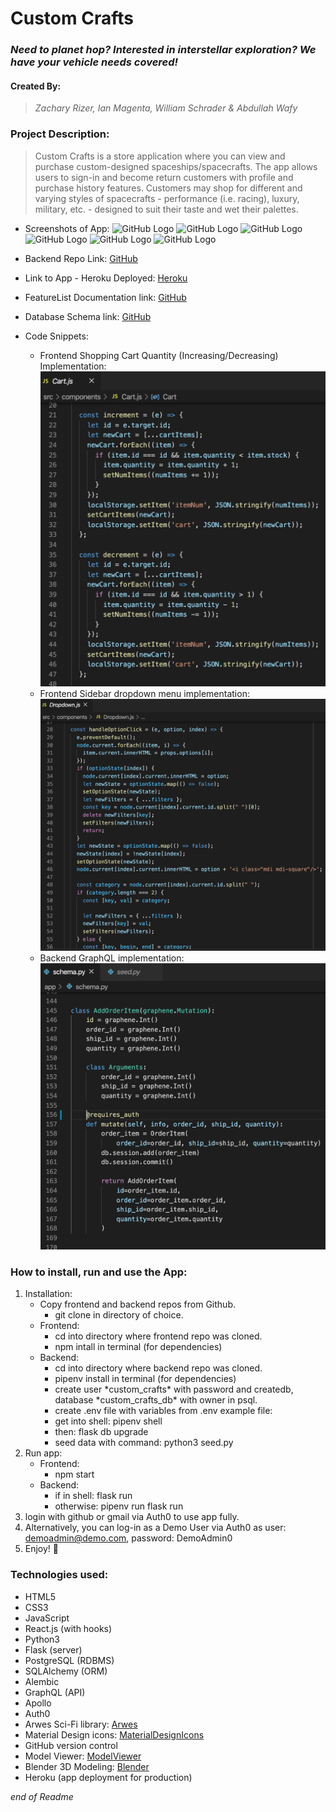 # Custom Crafts

### *Need to planet hop? Interested in interstellar exploration? We have your vehicle needs covered!*

#### Created By:
> *Zachary Rizer, Ian Magenta, William Schrader & Abdullah Wafy*

### Project Description:
> Custom Crafts is a store application where you can view and purchase custom-designed spaceships/spacecrafts. The app allows users to sign-in and become return customers with profile and purchase history features. Customers may shop for different and varying styles of spacecrafts \- performance \(i.e. racing), luxury, military, etc. \- designed to suit their taste and wet their palettes.

* Screenshots of App:
![GitHub Logo](/documentation/ReadmeScreenShot2.png)
![GitHub Logo](/documentation/ReadmeScreenShot4.png)
![GitHub Logo](/documentation/ReadmeScreenShot5.png)
![GitHub Logo](/documentation/ReadmeScreenShot6.png)
![GitHub Logo](/documentation/ReadmeScreenShot7.png)
![GitHub Logo](/documentation/ReadmeScreenShot8.png)

* Backend Repo Link:
[GitHub](https://github.com/ZacharyRizer/Custom-Crafts-api)

* Link to App - Heroku Deployed:
[Heroku](https://customcrafts.herokuapp.com)

* FeatureList Documentation link:
[GitHub](https://github.com/ZacharyRizer/Custom-Crafts/blob/master/documentation/featureList.md)

* Database Schema link:
[GitHub](https://github.com/ZacharyRizer/Custom-Crafts/blob/master/documentation/database.md)

* Code Snippets:
  * Frontend Shopping Cart Quantity \(Increasing/Decreasing) Implementation:
![GitHub Logo](/documentation/CodeSnippet-cartjs.png)
  * Frontend Sidebar dropdown menu implementation:
![GitHub Logo](/documentation/CodeSnippet-dropdown-sidebar.png)
  * Backend GraphQL implementation:
![GitHub Logo](/documentation/CodeSnippet-gqlschema.png)

### How to install, run and use the App:
1. Installation:
   * Copy frontend and backend repos from Github.
     * git clone in directory of choice.
   * Frontend:
     * cd into directory where frontend repo was cloned.
     * npm intall in terminal \(for dependencies)
   * Backend:
     * cd into directory where backend repo was cloned.
     * pipenv install in terminal \(for dependencies)
     * create user \*custom_crafts\* with password and createdb, database \*custom_crafts_db\* with owner in psql.
     * create .env file with variables from .env example file:
     * get into shell: pipenv shell
     * then: flask db upgrade
     * seed data with command: python3 seed.py
2. Run app:
   * Frontend:
     * npm start
   * Backend:
     * if in shell: flask run
     * otherwise: pipenv run flask run
3. login with github or gmail via Auth0 to use app fully.
4. Alternatively, you can log-in as a Demo User via Auth0 as user: demoadmin@demo.com, password: DemoAdmin0
5. Enjoy! :rocket:

### Technologies used:
* HTML5
* CSS3
* JavaScript
* React.js (with hooks)
* Python3
* Flask (server)
* PostgreSQL (RDBMS)
* SQLAlchemy (ORM)
* Alembic
* GraphQL (API)
* Apollo
* Auth0
* Arwes Sci-Fi library: [Arwes](https://arwes.dev/)
* Material Design icons: [MaterialDesignIcons](https://materialdesignicons.com/)
* GitHub version control
* Model Viewer: [ModelViewer](https://modelviewer.dev/)
* Blender 3D Modeling: [Blender](https://www.blender.org/)
* Heroku (app deployment for production)

*end of Readme*
